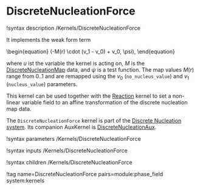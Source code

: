 # DiscreteNucleationForce

!syntax description /Kernels/DiscreteNucleationForce

It implements the weak form term

\begin{equation}
(-M(r) \cdot (v_1 - v_0) + v_0, \psi),
\end{equation}

where $u$ ist the variable the kernel is acting on, $M$ is the
[DiscreteNucleationMap](/DiscreteNucleationMap.md) data, and $\psi$ is a  test
function. The map values $M(r)$ range from 0..1 and are remapped using the $v_0$
(`no_nucleus_value`) and $v_1$ (`nucleus_value`) parameters.

This kernel can be used together with the [Reaction](/Reaction.md) kernel to set
a non-linear variable field to an affine transformation of the discrete
nucleation map data.

The `DiscreteNucleationForce` kernel is part of the
[Discrete Nucleation system](Nucleation/DiscreteNucleation.md). Its companion
AuxKernel is [DiscreteNucleationAux](/DiscreteNucleationAux.md).

!syntax parameters /Kernels/DiscreteNucleationForce

!syntax inputs /Kernels/DiscreteNucleationForce

!syntax children /Kernels/DiscreteNucleationForce

!tag name=DiscreteNucleationForce pairs=module:phase_field system:kernels
